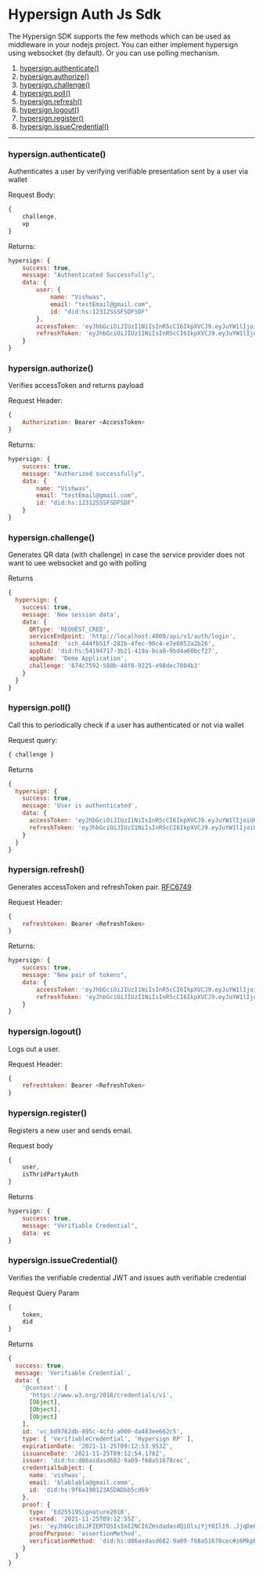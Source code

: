 # Hypersign Auth Js Sdk

The Hypersign SDK supports the few methods which can be used as middleware in your nodejs project. You can either implement hypersign using websocket (by default). Or you can use polling mechanism.  


1. [hypersign.authenticate()](/docs.md#hypersignauthenticate)
2. [hypersign.authorize()](/docs.md#hypersignauthorize)
3. [hypersign.challenge()](/docs.md#hypersignchallenge)
4. [hypersign.poll()](/docs.md#hypersignpoll)
5. [hypersign.refresh()](/docs.md#hypersignrefresh)
6. [hypersign.logout()](/docs.md#hypersignlogout)
7. [hypersign.register()](/docs.md#hypersignregister)
8. [hypersign.issueCredential()](/docs.md#hypersignissueCredential)

---


### hypersign.authenticate()

Authenticates a user by verifying verifiable presentation sent by a user via wallet

Request Body:

```js
{
    challenge,
    vp
}
```

Returns:

```js
hypersign: {
    success: true,
    message: "Authenticated Successfully",
    data: {
        user: {
            name: "Vishwas",
            email: "testEmail@gmail.com",
            id: "did:hs:12312SSSFSDFSDF"
        },
        accessToken: 'eyJhbGciOiJIUzI1NiIsInR5cCI6IkpXVCJ9.eyJuYW1lIjoiUHJhdGFwIE1yaWRoYSIsImVtYWlsIjoicHJhdGFwbXJpZGhhQGdtYWlsLmNvbSIsImlkIjoiZGlkOmhzOjVlZTIwYzkzLWFkYmQtNGEwYy05ZTUxLWJmYjBiZWZhN2UyMSIsImlhdCI6MTYzODE2NzcyNywiZXhwIjoxNzI0NTY3NzI3fQ.07uWxP56eIoLjmr1Zs2Sp6BKt8puVAsUqaa2HMoywcE',
        refreshToken: 'eyJhbGciOiJIUzI1NiIsInR5cCI6IkpXVCJ9.eyJuYW1lIjoiUHJhdGFwIE1yaWRoYSIsImVtYWlsIjoicHJhdGFwbXJpZGhhQGdtYWlsLmNvbSIsImlkIjoiZGlkOmhzOjVlZTIwYzkzLWFkYmQtNGEwYy05ZTUxLWJmYjBiZWZhN2UyMSIsImlhdCI6MTYzODE2NzcyNywiZXhwIjoxNzI0NTY3NzI3fQ.UqpMkHjn2DzJjAiQnBQmh9EdKeBHlG11Obp7XvzG9Pg'
    }
}
```

### hypersign.authorize()

Verifies accessToken and returns payload

Request Header: 

```js
{
    Authorization: Bearer <AccessToken>
}
```

Returns:

```js
hypersign: {
    success: true,
    message: "Authorized successfully",
    data: {
        name: "Vishwas",
        email: "testEmail@gmail.com",
        id: "did:hs:12312SSSFSDFSDF"
    }
}
```

### hypersign.challenge()

Generates QR data (with challenge) in case the service provider does not want to uee websocket and go with polling

Returns

```js
{
  hypersign: {
    success: true,
    message: 'New session data',
    data: {
      QRType: 'REQUEST_CRED',
      serviceEndpoint: 'http://localhost:4000/api/v1/auth/login',
      schemaId: 'sch_444fb51f-282b-4fec-90c4-e7e6052a2b26',
      appDid: 'did:hs:54194717-3b21-419a-bca0-9bd4a60bcf27',
      appName: 'Demo Application',
      challenge: '674c7592-580b-40f0-9225-e98dec7804b3'
    }
  }
}
```


### hypersign.poll()

Call this to periodically check if a user has authenticated or not via wallet

Request query: 

```js
{ challenge }
```

Returns

```js
{
  hypersign: {
    success: true,
    message: 'User is authenticated',
    data: {
      accessToken: 'eyJhbGciOiJIUzI1NiIsInR5cCI6IkpXVCJ9.eyJuYW1lIjoiUHJhdGFwIE1yaWRoYSIsImVtYWlsIjoicHJhdGFwbXJpZGhhQGdtYWlsLmNvbSIsImlkIjoiZGlkOmhzOjVlZTIwYzkzLWFkYmQtNGEwYy05ZTUxLWJmYjBiZWZhN2UyMSIsImlhdCI6MTYzODE2NzcyNywiZXhwIjoxNzI0NTY3NzI3fQ.07uWxP56eIoLjmr1Zs2Sp6BKt8puVAsUqaa2HMoywcE',
      refreshToken: 'eyJhbGciOiJIUzI1NiIsInR5cCI6IkpXVCJ9.eyJuYW1lIjoiUHJhdGFwIE1yaWRoYSIsImVtYWlsIjoicHJhdGFwbXJpZGhhQGdtYWlsLmNvbSIsImlkIjoiZGlkOmhzOjVlZTIwYzkzLWFkYmQtNGEwYy05ZTUxLWJmYjBiZWZhN2UyMSIsImlhdCI6MTYzODE2NzcyNywiZXhwIjoxNzI0NTY3NzI3fQ.UqpMkHjn2DzJjAiQnBQmh9EdKeBHlG11Obp7XvzG9Pg'
    }
  }
}
```

### hypersign.refresh()

Generates accessToken and refreshToken pair. [RFC6749](https://www.rfc-editor.org/rfc/rfc6749#section-6)

Request Header: 

```js
{
    refreshtoken: Bearer <RefreshToken>
}
```

Returns:

```js
hypersign: {
    success: true,
    message: "New pair of tokens",
    data: {
        accessToken: 'eyJhbGciOiJIUzI1NiIsInR5cCI6IkpXVCJ9.eyJuYW1lIjoiUHJhdGFwIE1yaWRoYSIsImVtYWlsIjoicHJhdGFwbXJpZGhhQGdtYWlsLmNvbSIsImlkIjoiZGlkOmhzOjVlZTIwYzkzLWFkYmQtNGEwYy05ZTUxLWJmYjBiZWZhN2UyMSIsImlhdCI6MTYzODE2NzcyNywiZXhwIjoxNzI0NTY3NzI3fQ.07uWxP56eIoLjmr1Zs2Sp6BKt8puVAsUqaa2HMoywcE',
        refreshToken: 'eyJhbGciOiJIUzI1NiIsInR5cCI6IkpXVCJ9.eyJuYW1lIjoiUHJhdGFwIE1yaWRoYSIsImVtYWlsIjoicHJhdGFwbXJpZGhhQGdtYWlsLmNvbSIsImlkIjoiZGlkOmhzOjVlZTIwYzkzLWFkYmQtNGEwYy05ZTUxLWJmYjBiZWZhN2UyMSIsImlhdCI6MTYzODE2NzcyNywiZXhwIjoxNzI0NTY3NzI3fQ.UqpMkHjn2DzJjAiQnBQmh9EdKeBHlG11Obp7XvzG9Pg'
    }
}
```


### hypersign.logout()

Logs out a user.

Request Header: 

```js
{
    refreshtoken: Bearer <RefreshToken>
}
```

### hypersign.register()

Registers a new user and sends email.

Request body

```js
{
    user, 
    isThridPartyAuth
}
```

Returns

```js
hypersign: {
    success: true,
    message: "Verifiable Credential",
    data: vc
}
```


### hypersign.issueCredential()

Verifies the verifiable credential  JWT and issues auth verifiable credential

Request Query Param

```js
{
    token,
    did
}
```


Returns


```js
{
  success: true,
  message: 'Verifiable Credential',
  data: {
    '@context': [
      'https://www.w3.org/2018/credentials/v1',
      [Object],
      [Object],
      [Object]
    ],
    id: 'vc_bd9762db-895c-4cfd-a000-da483ee662c5',
    type: [ 'VerifiableCredential', 'Hypersign RP' ],
    expirationDate: '2021-11-25T09:12:53.953Z',
    issuanceDate: '2021-11-25T09:12:54.178Z',
    issuer: 'did:hs:d86asdasd682-9a09-f68a51678cec',
    credentialSubject: {
      name: 'vishwas',
      email: 'blablabla@gmail.comm',
      id: 'did:hs:9f6a198123ASDADbb5cd69'
    },
    proof: {
      type: 'Ed25519Signature2018',
      created: '2021-11-25T09:12:55Z',
      jws: 'eyJhbGciOiJFZERTQSIsImI2NCI6ZmsdadasdQiOlsiYjY0Il19..JjqDeUwQjH8b7SLasd232212RF5lge_W7RvkBGHxTi0G8SRTHPiBHAA',
      proofPurpose: 'assertionMethod',
      verificationMethod: 'did:hs:d86asdasd682-9a09-f68a51678cec#z6MkpBK9LoPUgoTUtnXfrgGmt6c9jaGQYoG2xWuF3xgjP2GD'
    }
  }
}
```

